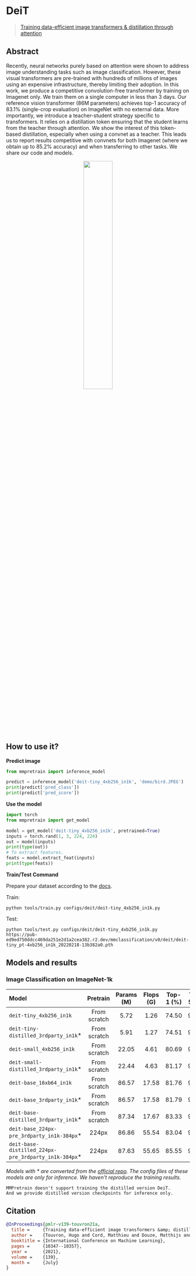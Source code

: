 # DeiT

> [Training data-efficient image transformers & distillation through attention](https://arxiv.org/abs/2012.12877)

<!-- [ALGORITHM] -->

## Abstract

Recently, neural networks purely based on attention were shown to address image understanding tasks such as image classification. However, these visual transformers are pre-trained with hundreds of millions of images using an expensive infrastructure, thereby limiting their adoption.   In this work, we produce a competitive convolution-free transformer by training on Imagenet only. We train them on a single computer in less than 3 days. Our reference vision transformer (86M parameters) achieves top-1 accuracy of 83.1% (single-crop evaluation) on ImageNet with no external data.   More importantly, we introduce a teacher-student strategy specific to transformers. It relies on a distillation token ensuring that the student learns from the teacher through attention. We show the interest of this token-based distillation, especially when using a convnet as a teacher. This leads us to report results competitive with convnets for both Imagenet (where we obtain up to 85.2% accuracy) and when transferring to other tasks. We share our code and models.

<div align=center>
<img src="https://user-images.githubusercontent.com/26739999/143225703-c287c29e-82c9-4c85-a366-dfae30d198cd.png" width="40%"/>
</div>

## How to use it?

<!-- [TABS-BEGIN] -->

**Predict image**

```python
from mmpretrain import inference_model

predict = inference_model('deit-tiny_4xb256_in1k', 'demo/bird.JPEG')
print(predict['pred_class'])
print(predict['pred_score'])
```

**Use the model**

```python
import torch
from mmpretrain import get_model

model = get_model('deit-tiny_4xb256_in1k', pretrained=True)
inputs = torch.rand(1, 3, 224, 224)
out = model(inputs)
print(type(out))
# To extract features.
feats = model.extract_feat(inputs)
print(type(feats))
```

**Train/Test Command**

Prepare your dataset according to the [docs](https://mmpretrain.readthedocs.io/en/latest/user_guides/dataset_prepare.html#prepare-dataset).

Train:

```shell
python tools/train.py configs/deit/deit-tiny_4xb256_in1k.py
```

Test:

```shell
python tools/test.py configs/deit/deit-tiny_4xb256_in1k.py https://pub-ed9ed750ddcc469da251e2d1a2cea382.r2.dev/mmclassification/v0/deit/deit-tiny_pt-4xb256_in1k_20220218-13b382a0.pth
```

<!-- [TABS-END] -->

## Models and results

### Image Classification on ImageNet-1k

| Model                                             |   Pretrain   | Params (M) | Flops (G) | Top-1 (%) | Top-5 (%) |                       Config                       |                       Download                       |
| :------------------------------------------------ | :----------: | :--------: | :-------: | :-------: | :-------: | :------------------------------------------------: | :--------------------------------------------------: |
| `deit-tiny_4xb256_in1k`                           | From scratch |    5.72    |   1.26    |   74.50   |   92.24   |         [config](deit-tiny_4xb256_in1k.py)         | [model](https://pub-ed9ed750ddcc469da251e2d1a2cea382.r2.dev/mmclassification/v0/deit/deit-tiny_pt-4xb256_in1k_20220218-13b382a0.pth) \| [log](https://pub-ed9ed750ddcc469da251e2d1a2cea382.r2.dev/mmclassification/v0/deit/deit-tiny_pt-4xb256_in1k_20220218-13b382a0.json) |
| `deit-tiny-distilled_3rdparty_in1k`\*             | From scratch |    5.91    |   1.27    |   74.51   |   91.90   |    [config](deit-tiny-distilled_4xb256_in1k.py)    | [model](https://pub-ed9ed750ddcc469da251e2d1a2cea382.r2.dev/mmclassification/v0/deit/deit-tiny-distilled_3rdparty_pt-4xb256_in1k_20211216-c429839a.pth) |
| `deit-small_4xb256_in1k`                          | From scratch |   22.05    |   4.61    |   80.69   |   95.06   |        [config](deit-small_4xb256_in1k.py)         | [model](https://pub-ed9ed750ddcc469da251e2d1a2cea382.r2.dev/mmclassification/v0/deit/deit-small_pt-4xb256_in1k_20220218-9425b9bb.pth) \| [log](https://pub-ed9ed750ddcc469da251e2d1a2cea382.r2.dev/mmclassification/v0/deit/deit-small_pt-4xb256_in1k_20220218-9425b9bb.json) |
| `deit-small-distilled_3rdparty_in1k`\*            | From scratch |   22.44    |   4.63    |   81.17   |   95.40   |   [config](deit-small-distilled_4xb256_in1k.py)    | [model](https://pub-ed9ed750ddcc469da251e2d1a2cea382.r2.dev/mmclassification/v0/deit/deit-small-distilled_3rdparty_pt-4xb256_in1k_20211216-4de1d725.pth) |
| `deit-base_16xb64_in1k`                           | From scratch |   86.57    |   17.58   |   81.76   |   95.81   |         [config](deit-base_16xb64_in1k.py)         | [model](https://pub-ed9ed750ddcc469da251e2d1a2cea382.r2.dev/mmclassification/v0/deit/deit-base_pt-16xb64_in1k_20220216-db63c16c.pth) \| [log](https://pub-ed9ed750ddcc469da251e2d1a2cea382.r2.dev/mmclassification/v0/deit/deit-base_pt-16xb64_in1k_20220216-db63c16c.json) |
| `deit-base_3rdparty_in1k`\*                       | From scratch |   86.57    |   17.58   |   81.79   |   95.59   |         [config](deit-base_16xb64_in1k.py)         | [model](https://pub-ed9ed750ddcc469da251e2d1a2cea382.r2.dev/mmclassification/v0/deit/deit-base_3rdparty_pt-16xb64_in1k_20211124-6f40c188.pth) |
| `deit-base-distilled_3rdparty_in1k`\*             | From scratch |   87.34    |   17.67   |   83.33   |   96.49   |    [config](deit-base-distilled_16xb64_in1k.py)    | [model](https://pub-ed9ed750ddcc469da251e2d1a2cea382.r2.dev/mmclassification/v0/deit/deit-base-distilled_3rdparty_pt-16xb64_in1k_20211216-42891296.pth) |
| `deit-base_224px-pre_3rdparty_in1k-384px`\*       |    224px     |   86.86    |   55.54   |   83.04   |   96.31   |      [config](deit-base_16xb32_in1k-384px.py)      | [model](https://pub-ed9ed750ddcc469da251e2d1a2cea382.r2.dev/mmclassification/v0/deit/deit-base_3rdparty_ft-16xb32_in1k-384px_20211124-822d02f2.pth) |
| `deit-base-distilled_224px-pre_3rdparty_in1k-384px`\* |    224px     |   87.63    |   55.65   |   85.55   |   97.35   | [config](deit-base-distilled_16xb32_in1k-384px.py) | [model](https://pub-ed9ed750ddcc469da251e2d1a2cea382.r2.dev/mmclassification/v0/deit/deit-base-distilled_3rdparty_ft-16xb32_in1k-384px_20211216-e48d6000.pth) |

*Models with * are converted from the [official repo](https://github.com/facebookresearch/deit/blob/f5123946205daf72a88783dae94cabff98c49c55/models.py#L168). The config files of these models are only for inference. We haven't reproduce the training results.*

```{warning}
MMPretrain doesn't support training the distilled version DeiT.
And we provide distilled version checkpoints for inference only.
```

## Citation

```bibtex
@InProceedings{pmlr-v139-touvron21a,
  title =     {Training data-efficient image transformers &amp; distillation through attention},
  author =    {Touvron, Hugo and Cord, Matthieu and Douze, Matthijs and Massa, Francisco and Sablayrolles, Alexandre and Jegou, Herve},
  booktitle = {International Conference on Machine Learning},
  pages =     {10347--10357},
  year =      {2021},
  volume =    {139},
  month =     {July}
}
```
